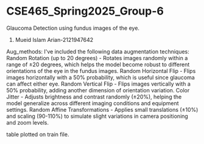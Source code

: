 # CSE465_Spring2025_Group-6

Glaucoma Detection using fundus images of the eye.
1. Mueid Islam Arian-2121947642

Aug_methods:
I've included the following data augmentation techniques:
Random Rotation (up to 20 degrees) - Rotates images randomly within a range of ±20 degrees, which helps the model become robust to different orientations of the eye in the fundus images.
Random Horizontal Flip - Flips images horizontally with a 50% probability, which is useful since glaucoma can affect either eye.
Random Vertical Flip - Flips images vertically with a 50% probability, adding another dimension of orientation variation.
Color Jitter - Adjusts brightness and contrast randomly (±20%), helping the model generalize across different imaging conditions and equipment settings.
Random Affine Transformations - Applies small translations (±10%) and scaling (90-110%) to simulate slight variations in camera positioning and zoom levels.

table plotted on train file.


